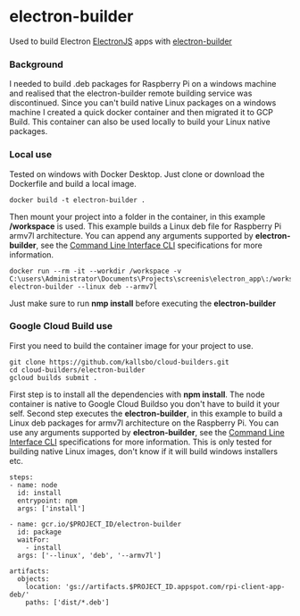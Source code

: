# electron-builder
Used to build Electron [ElectronJS](https://www.electronjs.org/) apps with [electron-builder](https://www.electron.build)

### Background
I needed to build .deb packages for Raspberry Pi on a windows machine and realised that the electron-builder remote building service was discontinued.
Since you can't build native Linux packages on a windows machine I created a quick docker container and then migrated it to GCP Build.
This container can also be used locally to build your Linux native packages.

### Local use
Tested on windows with Docker Desktop. Just clone or download the Dockerfile and build a local image.
```
docker build -t electron-builder .
```
Then mount your project into a folder in the container, in this example **/workspace** is used.
This example builds a Linux deb file for Raspberry Pi armv7l architecture.
You can append any arguments supported by **electron-builder**, see the [Command Line Interface CLI](https://www.electron.build/cli) specifications for more information.
```
docker run --rm -it --workdir /workspace -v C:\users\Administrator\Documents\Projects\screenis\electron_app\:/workspace electron-builder --linux deb --armv7l
```
Just make sure to run **nmp install** before executing the **electron-builder**

### Google Cloud Build use
First you need to build the container image for your project to use.
```
git clone https://github.com/kallsbo/cloud-builders.git
cd cloud-builders/electron-builder
gcloud builds submit .
```

First step is to install all the dependencies with **npm install**. The node container is native to Google Cloud Buildso you don't have to build it your self.
Second step executes the **electron-builder**, in this example to build a Linux deb packages for armv7l architecture on the Raspberry Pi.
You can use any arguments supported by **electron-builder**, see the [Command Line Interface CLI](https://www.electron.build/cli) specifications for more information.
This is only tested for building native Linux images, don't know if it will build windows installers etc.
```
steps:
- name: node
  id: install
  entrypoint: npm
  args: ['install']

- name: gcr.io/$PROJECT_ID/electron-builder
  id: package
  waitFor:
    - install
  args: ['--linux', 'deb', '--armv7l']

artifacts:
  objects:
    location: 'gs://artifacts.$PROJECT_ID.appspot.com/rpi-client-app-deb/'
    paths: ['dist/*.deb']
```